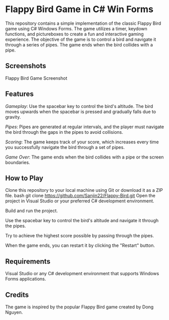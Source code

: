 # Flappy Bird Game in C# Win Forms
This repository contains a simple implementation of the classic Flappy Bird game using C# Windows Forms. The game utilizes a timer, keydown functions, and pictureboxes to create a fun and interactive gaming experience. The objective of the game is to control a bird and navigate it through a series of pipes. The game ends when the bird collides with a pipe.

## Screenshots
Flappy Bird Game Screenshot

## Features
*Gameplay*: Use the spacebar key to control the bird's altitude. The bird moves upwards when the spacebar is pressed and gradually falls due to gravity.

*Pipes*: Pipes are generated at regular intervals, and the player must navigate the bird through the gaps in the pipes to avoid collisions.

*Scoring*: The game keeps track of your score, which increases every time you successfully navigate the bird through a set of pipes.

*Game Over*: The game ends when the bird collides with a pipe or the screen boundaries.

## How to Play
Clone this repository to your local machine using Git or download it as a ZIP file.
bash
git clone https://github.com/Sanjin22/Flappy-Bird.git
Open the project in Visual Studio or your preferred C# development environment.

Build and run the project.

Use the spacebar key to control the bird's altitude and navigate it through the pipes.

Try to achieve the highest score possible by passing through the pipes.

When the game ends, you can restart it by clicking the "Restart" button.

## Requirements
Visual Studio or any C# development environment that supports Windows Forms applications.
## Credits
The game is inspired by the popular Flappy Bird game created by Dong Nguyen.
